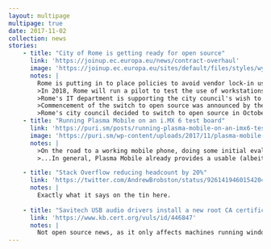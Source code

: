```yaml
---
layout: multipage
multipage: true
date: 2017-11-02
collection: news
stories:
    - title: "City of Rome is getting ready for open source"
      link: 'https://joinup.ec.europa.eu/news/contract-overhaul'
      image: 'https://joinup.ec.europa.eu/sites/default/files/styles/wysiwyg_full_width/public/inline-images/rome.png?itok=wvG8iFGZ'
      notes: |
        Rome is putting in to place policies to avoid vendor lock-in using open-source software.
        >In 2018, Rome will run a pilot to test the use of workstations running Linux. Some of the IT support staff already have much experience with Linux servers and workstations, which should help resolve possible issues with network drives, shared folders and peripherals such as printers.
        >Rome's IT department is supporting the city council's wish to get rid of IT vendor lock-in, says Ms Colasanti, 'We are working together closely, for without their support, change won't happen.'
        >Commencement of the switch to open source was announced by the city in early September. "Currently, about one-third of our IT spending is distributed among just six IT vendors, some of which have been operating within the administration for more than three decades", the announcement quotes Councillor Flavia Marzano as saying. "Our choice to implement free software intends to end the oligarchy in this industry.”
        >Rome's city council decided to switch to open source in October 2016.
    - title: "Running Plasma Mobile on an i.MX 6 test board"
      link: 'https://puri.sm/posts/running-plasma-mobile-on-an-imx6-test-board/'
      image: 'https://puri.sm/wp-content/uploads/2017/11/plasma-mobile-imx6_1-1024x608.jpg'
      notes: |
        >On the road to a working mobile phone, doing some initial evaluation and testing of the current state of existing user interfaces and frameworks is key, to evaluate what can readily serve as building blocks and what needs work. Last weekend I did an initial experiment in getting Plasma Mobile working on our i.MX 6 based test development board, using a 4.13.5 Linux kernel and stock Debian Testing. Initially, I encountered a few problems with KWin not wanting to start a Wayland compositor due to not recognizing the device as OpenGL ES 2.0 capable and also not finding a few needed OpenGL extensions. After some digging and with help from Plasma Mobile developer Bhushan Shah we tracked this issue down to a bug in libepoxy that was solved a long time ago. Unfortunately, Debian’s packaged version of this library was very old, so I upgraded it to a newer version manually (and we will get it updated in Debian soon). This resulted in a working Plasma Shell on the device...
        >...In general, Plasma Mobile already provides a usable (albeit alpha-quality) mobile interface today. The Qt Quick/QML based Kirigami component library and interface guidelines also provide a nice framework for mobile application developers, that have been tested on Android as well, and works nicely on and with the Plasma Mobile shell.

    - title: "Stack Overflow reducing headcount by 20%"
      link: 'https://twitter.com/AndrewBrobston/status/926141946015420416'
      notes: |
        Exactly what it says on the tin here.
         
    - title: "Savitech USB audio drivers install a new root CA certificate"
      link: 'https://www.kb.cert.org/vuls/id/446847'
      notes: |
        Not open source news, as it only affects machines running windows, but vulnerabilities are important to watch for.
---
```

